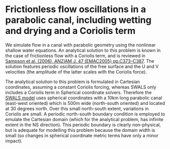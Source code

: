 # Frictionless flow oscillations in a parabolic canal, including wetting and drying and a Coriolis term

We simulate flow in a canal with parabolic geometry using the nonlinear shallow water equations. An analytical solution to this problem is known in the case of frictionless flow with a Coriolis term, and is reviewed in [Sampson et al. (2006), ANZIAM J. 47 (EMAC2005) pp.C373–C387](https://journal.austms.org.au/V47EMAC2005/Sampson/Sampson.pdf). The solution features periodic oscillations of the free surface and the U and V velocities (the amplitude of the latter scales with the Coriolis force).

The analytical solution to this problem is formulated in Cartesian coordinates, assuming a constant Coriolis forcing, whereas SWALS only includes a Coriolis term in Spherical coordinate solvers. Therefore the [SWALS model](parabolic_canal.f90) uses spherical coordinates with a 10km long parabolic canal (east-west oriented) which is 500m wide (north-south oriented) and located at 30 degrees north. Over this small north-south extent, variations in Coriolis are small. A periodic north-south boundary condition is employed to emulate the Cartesian domain (which for the analytical problem, has infinite extent in the NS direction). This periodic boundary is clearly non-physical, but is adequate for modelling this problem because the domain width is small (so changes in spherical coordinate metric terms have only a minor impact). 
